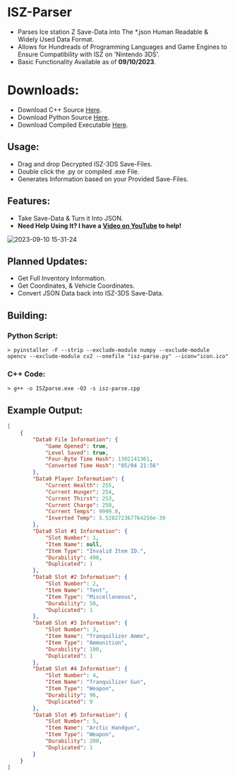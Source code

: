 # ISZ-Parser
- Parses Ice station Z Save-Data into The *.json Human Readable & Widely Used Data Format.
- Allows for Hundreads of Programming Languages and Game Engines to Ensure Compatibility with ISZ on 'Nintendo 3DS'.
- Basic Functionality Available as of **09/10/2023**.

# Downloads:
- Download C++ Source [Here](https://github.com/Cracko298/ISZ-Parser/releases/download/v1/isz-parse.cpp).
- Download Python Source [Here](https://github.com/Cracko298/ISZ-Parser/releases/download/v1/isz-parse.py).
- Download Compiled Executable [Here](https://github.com/Cracko298/ISZ-Parser/releases/download/v1/isz-parse.exe).

## Usage:
- Drag and drop Decrypted ISZ-3DS Save-Files.
- Double click the .py or compiled .exe File.
- Generates Information based on your Provided Save-Files.

## Features:
- Take Save-Data & Turn it Into JSON.
- **Need Help Using It? I have a [Video on YouTube](https://youtu.be/msQ_s1OdDCo) to help!**


![2023-09-10 15-31-24](https://github.com/Cracko298/ISZ-Parser/assets/78656905/cecb0196-5454-4745-9d65-5a40461d2048)

## Planned Updates:
- Get Full Inventory Information.
- Get Coordinates, & Vehicle Coordinates.
- Convert JSON Data back into ISZ-3DS Save-Data.


## Building:
### Python Script:
```
> pyinstaller -F --strip --exclude-module numpy --exclude-module opencv --exclude-module cv2 --onefile "isz-parse.py" --icon="icon.ico"
```
### C++ Code:
```
> g++ -o ISZparse.exe -O3 -s isz-parse.cpp
```

## Example Output:
```json
[
    {
        "Data0 File Information": {
            "Game Opened": true,
            "Level Saved": true,
            "Four-Byte Time Hash": 1302141361,
            "Converted Time Hash": "05/04 21:56"
        },
        "Data0 Player Information": {
            "Current Health": 255,
            "Current Hunger": 254,
            "Current Thirst": 253,
            "Current Charge": 250,
            "Current Temps": 9999.0,
            "Inverted Temp": 5.520272367764256e-39
        },
        "Data0 Slot #1 Information": {
            "Slot Number": 1,
            "Item Name": null,
            "Item Type": "Invalid Item ID.",
            "Durability": 490,
            "Duplicated": 1
        },
        "Data0 Slot #2 Information": {
            "Slot Number": 2,
            "Item Name": "Tent",
            "Item Type": "Miscellaneous",
            "Durability": 50,
            "Duplicated": 1
        },
        "Data0 Slot #3 Information": {
            "Slot Number": 3,
            "Item Name": "Tranquilizer Ammo",
            "Item Type": "Ammunition",
            "Durability": 100,
            "Duplicated": 1
        },
        "Data0 Slot #4 Information": {
            "Slot Number": 4,
            "Item Name": "Tranquilizer Gun",
            "Item Type": "Weapon",
            "Durability": 96,
            "Duplicated": 9
        },
        "Data0 Slot #5 Information": {
            "Slot Number": 5,
            "Item Name": "Arctic Handgun",
            "Item Type": "Weapon",
            "Durability": 200,
            "Duplicated": 1
        }
    }
]
```
